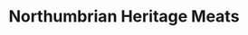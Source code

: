 ---
title: "Northumbrian Heritage Meats"
url: /gateshead/northumbrian-heritage-meats/
shop: butcher
---